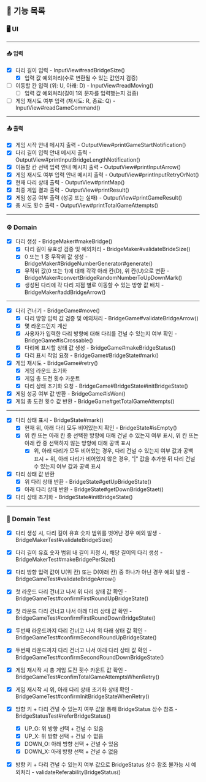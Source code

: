 ## 🔖 기능 목록 

### 🖥 UI
*** 
#### 📥 입력  
- [X] 다리 길이 입력 - InputView#readBridgeSize()
    - [X] 입력 값 예외처리(수로 변환될 수 있는 값인지 검증)  
- [ ] 이동할 칸 입력 (위: U, 아래: D) - InputView#readMoving()
    - [ ] 입력 값 예외처리(길이 1의 문자를 입력했는지 검증)
- [ ] 게임 재시도 여부 입력 (재시도: R, 종료: Q) - InputView#readGameCommand()
***
#### 📤 출력
- [X] 게임 시작 안내 메시지 출력 - OutputView#printGameStartNotification()
- [X] 다리 길이 입력 안내 메시지 출력 - OutputView#printInputBridgeLengthNotification()
- [X] 이동할 칸 선택 입력 안내 메시지 출력 - OutputView#printInputArrow()
- [X] 게임 재시도 여부 입력 안내 메시지 출력 - OutputView#printInputRetryOrNot()
- [X] 현재 다리 상태 출력 - OutputView#printMap()
- [X] 최종 게임 결과 출력 - OutputView#printResult()
- [X] 게임 성공 여부 출력 (성공 또는 실패) - OutputView#printGameResult()
- [X] 총 시도 횟수 출력 - OutputView#printTotalGameAttempts()
***

### ⚙️ Domain

- [X] 다리 생성 - BridgeMaker#makeBridge()
    - [X] 다리 길이 유효성 검증 및 예외처리 - BridgeMaker#validateBrideSize()
    - [X] 0 또는 1 중 무작위 값 생성 - BridgeMaker#BridgeNumberGenerator#generate()
    - [X] 무작위 값(0 또는 1)에 대해 각각 아래 칸(D), 위 칸(U)으로 변환 - BridgeMaker#convertBridgeRandomNumberToUpDownMark()
    - [X] 생성된 다리에 각 다리 지점 별로 이동할 수 있는 방향 값 배치 - BridgeMaker#addBridgeArrow()
***
- [X] 다리 건너기 - BridgeGame#move()
    - [X] 다리 방향 입력 값 검증 및 예외처리 - BridgeGame#validateBridgeArrow()
    - [X] 몇 라운드인지 계산
    - [X] 사용자가 입력한 다리 방향에 대해 다리를 건널 수 있는지 여부 확인 - BridgeGame#isCrossable()
    - [X] 다리에 표시할 상태 값 생성 - BridgeGame#makeBridgeStatus()
    - [X] 다리 표시 작업 요청 - BridgeGame#BridgeState#mark()
- [X] 게임 재시도 - BridgeGame#retry()
    - [X] 게임 라운드 초기화 
    - [X] 게임 총 도전 횟수 카운트
    - [X] 다리 상태 초기화 요청 - BridgeGame#BridgeState#initBridgeState()
- [X] 게임 성공 여부 값 반환 - BridgeGame#isWon()
- [X] 게임 총 도전 횟수 값 반환 - BridgeGame#getTotalGameAttempts()
***
- [X] 다리 상태 표시 - BridgeState#mark()
    - [X] 현재 위, 아래 다리 모두 비어있는지 확인 - BridgeState#isEmpty()
    - [X] 위 칸 또는 아래 칸 중 선택한 방향에 대해 건널 수 있는지 여부 표시, 위 칸 또는 아래 칸 중 선택하지 않는 방향에 대해 공백 표시
      - [X] 위, 아래 다리가 모두 비어있는 경우, 다리 건널 수 있는지 여부 값과 공백 표시 + 위, 아래 다리가 비어있지 않은 경우, "|" 값을 추가한 뒤 다리 건널 수 있는지 여부 값과 공백 표시 
- [X] 다리 상태 값 반환
    - [X] 위 다리 상태 반환 - BridgeState#getUpBridgeState()
    - [X] 아래 다리 상태 반환 - BridgeState#getDownBridgeStaet()
- [X] 다리 상태 초기화 - BridgeState#initBridgeState()
***

### 📝 Domain Test

- [X] 다리 생성 시, 다리 길이 유효 숫자 범위를 벗어난 경우 예외 발생 - BridgeMakerTest#validateBridgeSize()
- [X] 다리 길이 유효 숫자 범위 내 길이 지정 시, 해당 길이의 다리 생성 - BridgeMakerTest#makeBridgePerSize()

- [X] 다리 방향 입력 값이 U(위 칸) 또는 D(아래 칸) 중 하나가 아닌 경우 예외 발생 - BridgeGameTest#validateBridgeArrow()
- [X] 첫 라운드 다리 건너고 나서 위 다리 상태 값 확인 - BridgeGameTest#confirmFirstRoundUpBridgeState()
- [X] 첫 라운드 다리 건너고 나서 아래 다리 상태 값 확인 - BridgeGameTest#confirmFirstRoundDownBridgeState()
- [X] 두번째 라운드까지 다리 건너고 나서 위 다래 상태 값 확인 - BridgeGameTest#confirmSecondRoundUpBridgeState()
- [X] 두번째 라운드까지 다리 건너고 나서 아래 다리 상태 값 확인 - BridgeGameTest#confirmSecondRoundDownBridgeState()
- [X] 게임 재시작 시 총 게임 도전 횟수 카운트 값 확인 - BridgeGameTest#confimTotalGameAttemptsWhenRetry()
- [X] 게임 재시작 시 위, 아래 다리 상태 초기화 상태 확인 - BridgeGameTest#confirmInitBridgeStateWhenRetry()

- [X] 방향 키 + 다리 건널 수 있는지 여부 값을 통해 BridgeStatus 상수 참조 - BridgeStatusTest#referBridgeStatus()
  - [X] UP_O: 위 방향 선택 + 건널 수 있음
  - [X] UP_X: 위 방향 선택 + 건널 수 없음
  - [X] DOWN_O: 아래 방향 선택 + 건널 수 있음
  - [X] DOWN_X: 아래 방향 선택 + 건널 수 없음
- [X] 방향 키 + 다리 건널 수 있는지 여부 값으로 BridgeStatus 상수 참조 불가능 시 예외처리 - validateReferabilityBridgeStatus()